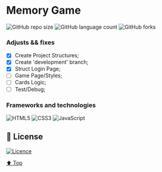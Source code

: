 # Memory Game

![GitHub repo size](https://img.shields.io/github/repo-size/mmaachado/memory-game?style=for-the-badge)
![GitHub language count](https://img.shields.io/github/languages/count/mmaachado/memory-game?style=for-the-badge)
![GitHub forks](https://img.shields.io/github/forks/mmaachado/memory-game?style=for-the-badge)

<!-- <img src="/src/assets/img/project-preview.png" alt="project-preview.png">

> Project Preview (Raw data).
<br>
<img src="/src/assets/img/project-preview-alt.png" alt="project-preview-alt.png">

> Project Preview (User Input).
<br>
<img src="/src/assets/img/project-preview-data.png" alt="project-preview-data.png">

> Project Preview (Google Sheets).
<br> -->
### Adjusts && fixes

- [x] Create Project Structures;
- [x] Create 'development' branch;
- [x] Struct Login Page;
- [ ] Game Page/Styles;
- [ ] Cards Logic;
- [ ] Test/Debug;

<!-- 
This project is finished, feel free to fork/clone and message me if you think anything could be better. -->

### Frameworks and technologies
![HTML5](https://img.shields.io/badge/html5-%23E34F26.svg?style=for-the-badge&logo=html5&logoColor=white)
![CSS3](https://img.shields.io/badge/css3-%231572B6.svg?style=for-the-badge&logo=css3&logoColor=white)
![JavaScript](https://img.shields.io/badge/javascript-%23323330.svg?style=for-the-badge&logo=javascript&logoColor=%23F7DF1E)

## 📝 License

[![Licence](https://img.shields.io/github/license/Ileriayo/markdown-badges?style=for-the-badge)](./LICENSE)


[⬆ Top](#Memory-Game)<br>